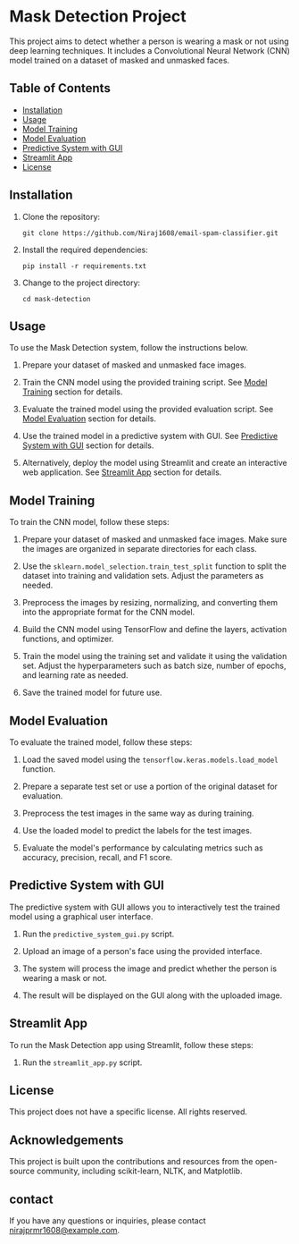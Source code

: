 # Mask Detection Project

This project aims to detect whether a person is wearing a mask or not using deep learning techniques. It includes a Convolutional Neural Network (CNN) model trained on a dataset of masked and unmasked faces.

## Table of Contents
- [Installation](#installation)
- [Usage](#usage)
- [Model Training](#model-training)
- [Model Evaluation](#model-evaluation)
- [Predictive System with GUI](#predictive-system-with-gui)
- [Streamlit App](#streamlit-app)
- [License](#license)

## Installation

1. Clone the repository:
   ```
   git clone https://github.com/Niraj1608/email-spam-classifier.git
   ```

2. Install the required dependencies:
   ```
   pip install -r requirements.txt
   ```

3. Change to the project directory:
    ```
    cd mask-detection
    ```


## Usage

To use the Mask Detection system, follow the instructions below.

1. Prepare your dataset of masked and unmasked face images.

2. Train the CNN model using the provided training script. See [Model Training](#model-training) section for details.

3. Evaluate the trained model using the provided evaluation script. See [Model Evaluation](#model-evaluation) section for details.

4. Use the trained model in a predictive system with GUI. See [Predictive System with GUI](#predictive-system-with-gui) section for details.

5. Alternatively, deploy the model using Streamlit and create an interactive web application. See [Streamlit App](#streamlit-app) section for details.

## Model Training

To train the CNN model, follow these steps:

1. Prepare your dataset of masked and unmasked face images. Make sure the images are organized in separate directories for each class.

2. Use the `sklearn.model_selection.train_test_split` function to split the dataset into training and validation sets. Adjust the parameters as needed.

3. Preprocess the images by resizing, normalizing, and converting them into the appropriate format for the CNN model.

4. Build the CNN model using TensorFlow and define the layers, activation functions, and optimizer.

5. Train the model using the training set and validate it using the validation set. Adjust the hyperparameters such as batch size, number of epochs, and learning rate as needed.

6. Save the trained model for future use.

## Model Evaluation

To evaluate the trained model, follow these steps:

1. Load the saved model using the `tensorflow.keras.models.load_model` function.

2. Prepare a separate test set or use a portion of the original dataset for evaluation.

3. Preprocess the test images in the same way as during training.

4. Use the loaded model to predict the labels for the test images.

5. Evaluate the model's performance by calculating metrics such as accuracy, precision, recall, and F1 score.

## Predictive System with GUI

The predictive system with GUI allows you to interactively test the trained model using a graphical user interface.

1. Run the `predictive_system_gui.py` script.

2. Upload an image of a person's face using the provided interface.

3. The system will process the image and predict whether the person is wearing a mask or not.

4. The result will be displayed on the GUI along with the uploaded image.

## Streamlit App

To run the Mask Detection app using Streamlit, follow these steps:

1. Run the `streamlit_app.py` script.

## License

This project does not have a specific license. All rights reserved.


## Acknowledgements
This project is built upon the contributions and resources from the open-source community, including scikit-learn, NLTK, and Matplotlib.

## contact
If you have any questions or inquiries, please contact nirajprmr1608@example.com.


